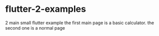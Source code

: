 # flutter-2-examples
2 main small flutter example
the first main page is a basic calculator.
the second one is a normal page 
